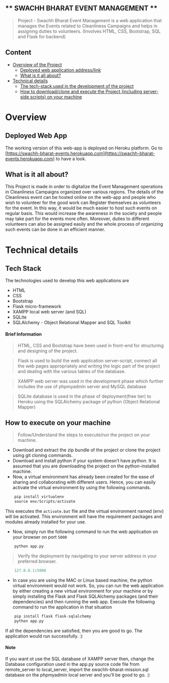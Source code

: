 
## ** SWACHH BHARAT EVENT MANAGEMENT **
> Project - Swachh Bharat Event Management is a web application that manages the Events related to Cleanliness Campaigns and helps in assigning duties to volunteers. (Involves HTML, CSS,  Bootstrap, SQL and Flask for backend)

## Content
* [Overview of the Project](#overview) 
    * [Deployed web application address/link](#deployed-web-app) 
    * [What is it all about?](#what-is-it-all-about?)
* [Technical details](#technical-details) 
    * [The tech-stack used in the development of the project](#tech-stack) 
    * [How to download/clone and execute the Project (including server-side scripts) on your machine](#how-to-execute-on-your-machine) 



# Overview

## Deployed Web App
The working version of this web-app is deployed on Heroku platform. Go to [https://swachh-bharat-events.herokuapp.com](https://swachh-bharat-events.herokuapp.com) to have a look.


## What is it all about?
This Project is made in order to digitalize the Event Management operations in Cleanliness Campaigns organized over various regions. The details of the Cleanliness event can be hosted online on the web-app and people who wish to volunteer for the good work can Register themselves as volunteers for the event. In this way, it would be much easier to host such events on regular basis. This would increase the awareness in the society and people may take part for the events more often. Moreover, duties to different volunteers can also be assigned easily and the whole process of organizing such events can be done in an efficient manner.

# Technical details

## Tech Stack
The technologies used to develop this web applications are 
* HTML
* CSS
* Bootstrap
* Flask micro-framework
* XAMPP local web server (and SQL)
* SQLite
* SQLAlchemy - Object Relational Mapper and SQL Toolkit

#### Brief Information
> HTML, CSS and Bootstrap have been used in front-end for structuring and designing of the project. 

> Flask is used to build the web application server-script, connect all the web pages appropriately and writing the logic part of the project and dealing with the various tables of the database.

> XAMPP web server was used in the development phase which further includes the use of phpmyadmin server and MySQL database

> SQLite database is used in the phase of deployment(free tier) to Heroku using the SQLAlchemy package of python (Object Relational Mapper)


## How to execute on your machine

> Follow/Understand the steps to execute/run the project on your machine.

* Download and extract the zip bundle of the project or clone the project using git cloning commands.
* Download and install python if your system doesn’t have python. It is assumed that you are downloading the project on the python-installed machine.
* Now, a virtual environment has already been created for the ease of sharing and collaborating with different users. Hence, you can easily activate the virtual environment by using the following commands.
```python    
    pip install virtualenv 
	source env/Scripts/activate
```
This executes the ` activate.bat ` file and the virtual environment named (env) will be activated. This environment will have the requirement packages and modules already installed for your use.

* Now, simply run the following command to run the web application on your browser on port `5000`	
```python
    python app.py
```

> Verify the deployment by navigating to your server address in your preferred browser.
```python
    127.0.0.1:5000
```

* In case you are using the MAC or Linux based machine, the python virtual environment would not work. So, you can run the web application by either creating a new virtual environment for your machine or by simply installing the Flask and Flask SQLAlchemy packages (and their dependencies) and then running the web app. Execute the following command to run the application in that situation
```python
	pip install flask flask-sqlalchemy
	python app.py
```
If all the dependencies are satisfied, then you are good to go. The application would run successfully. :)


#### Note
If you want ot use the SQL database of XAMPP server then, change the Database configuration used in the app.py source code file from remote_server to local_server, import the swachh-bharat-mission.sql database on the phpmyadmin local server and you’ll be good to go. :)
